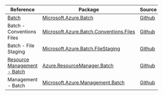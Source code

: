 | Reference | Package | Source |
|---|---|---|
|[Batch](microsoft.batch-readme.md)|[Microsoft.Azure.Batch](https://www.nuget.org/packages/Microsoft.Azure.Batch)|[Github](https://github.com/Azure/azure-sdk-for-net/blob/main/sdk/batch/Microsoft.Azure.Batch)|
|Batch - Conventions Files|[Microsoft.Azure.Batch.Conventions.Files](https://www.nuget.org/packages/Microsoft.Azure.Batch.Conventions.Files)|[Github](https://github.com/Azure/azure-sdk-for-net/blob/main/sdk/batch/Microsoft.Azure.Batch.Conventions.Files)|
|Batch - File Staging|[Microsoft.Azure.Batch.FileStaging](https://www.nuget.org/packages/Microsoft.Azure.Batch.FileStaging)|[Github](https://github.com/Azure/azure-sdk-for-net/blob/main/sdk/batch/Microsoft.Azure.Batch.FileStaging)|
|[Resource Management - Batch](resourcemanager.batch-readme.md)|[Azure.ResourceManager.Batch](https://www.nuget.org/packages/Azure.ResourceManager.Batch)|[Github](https://github.com/Azure/azure-sdk-for-net/blob/main/sdk/batch/Azure.ResourceManager.Batch)|
|Management - Batch|[Microsoft.Azure.Management.Batch](https://www.nuget.org/packages/Microsoft.Azure.Management.Batch)|[Github](https://github.com/Azure/azure-sdk-for-net)|
